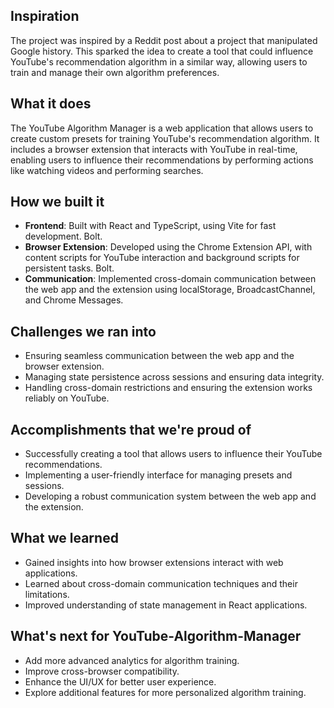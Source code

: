## Inspiration
The project was inspired by a Reddit post about a project that manipulated Google history. This sparked the idea to create a tool that could influence YouTube's recommendation algorithm in a similar way, allowing users to train and manage their own algorithm preferences.

## What it does
The YouTube Algorithm Manager is a web application that allows users to create custom presets for training YouTube's recommendation algorithm. It includes a browser extension that interacts with YouTube in real-time, enabling users to influence their recommendations by performing actions like watching videos and performing searches.

## How we built it
- **Frontend**: Built with React and TypeScript, using Vite for fast development. Bolt.
- **Browser Extension**: Developed using the Chrome Extension API, with content scripts for YouTube interaction and background scripts for persistent tasks. Bolt.
- **Communication**: Implemented cross-domain communication between the web app and the extension using localStorage, BroadcastChannel, and Chrome Messages.

## Challenges we ran into
- Ensuring seamless communication between the web app and the browser extension.
- Managing state persistence across sessions and ensuring data integrity.
- Handling cross-domain restrictions and ensuring the extension works reliably on YouTube.

## Accomplishments that we're proud of
- Successfully creating a tool that allows users to influence their YouTube recommendations.
- Implementing a user-friendly interface for managing presets and sessions.
- Developing a robust communication system between the web app and the extension.

## What we learned
- Gained insights into how browser extensions interact with web applications.
- Learned about cross-domain communication techniques and their limitations.
- Improved understanding of state management in React applications.

## What's next for YouTube-Algorithm-Manager
- Add more advanced analytics for algorithm training.
- Improve cross-browser compatibility.
- Enhance the UI/UX for better user experience.
- Explore additional features for more personalized algorithm training.
